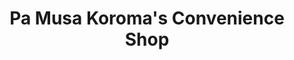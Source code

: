 ---
title: "Pa Musa Koroma's Convenience Shop"
url: /koindu/pa-musa-koromas-convenience-shop/
shop: convenience
---